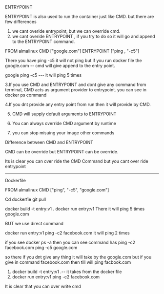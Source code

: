 ENTRYPOINT 

ENTRYPOINT is also used to run the container just like CMD.
but there are few differences 

1. we cant overide entrypoint, but we can override cmd.
2. we cant overide ENTRYPOINT , if you try to do so it will go and append to the ENTRYPOINT command.

FROM almalinux 
CMD ["google.com"]
ENTRYPOINT ["ping , "-c5"]

There you have ping -c5 it will not ping but if you run docker file the google.com -- cmd will give append to the entry point.

google ping -c5 --- it will ping 5 times 

3.If you use CMD and ENTRYPOINT and dont give any command from terminal, CMD acts as argument provider to entrypoint.
  you can see in docker ps command 
  
  
4.If you dnt provide any entry point from run then it will provide by CMD.


5. CMD will supply default arguments to ENTRYPOINT 
6. You can always override CMD argument by runtime 

7. you can stop misuing your image other commands 

Difference between CMD and ENTRYPOINT

CMD can be override but ENTRYPOINT can be override.

Its is clear you can over ride the CMD Command 
but you cant over ride entrypoint 


-----------------

Dockerfile 

FROM almalinux
CMD ["ping", "-c5", "google.com"]

Cd dockerfie 
git pull 

docker build -t entry:v1 .
docker run entry:v1 
There it will ping 5 times google.com 

BUT we use direct command 

docker run entry:v1 ping -c2 facebook.com
it will ping 2 times 

if you see docker ps -a 
then you can see command has 
ping -c2 facebook.com
ping -c5 google.com

so there if you dnt give any thing it will take by the google.com 
but if you give in command facebook.com then till will ping facbook.com 

1. docker build -t entry:v1 .-- it takes from the docker file 
2. docker run entry:v1 ping -c2 facebook.com

It is clear that you can over write cmd 